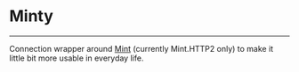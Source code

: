 # Minty

---

Connection wrapper around [Mint](https://github.com/elixir-mint/mint) (currently Mint.HTTP2 only) to make it little bit more usable in everyday life.

